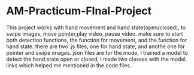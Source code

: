 # AM-Practicum-FInal-Project
This project works with hand movement and hand state(open/closed), to swipe images, move pointer,play video, pause video.
make sure to start both detection functions, the function for movement, and the function for hand state.
there are two .js files, one for hand state, and anothe one for pointer and swipe images. json files are for the mode, I trained a model 
to detect the hand state open or closed, I made two classes with the model.
links which helped me mentioned in the code files.
